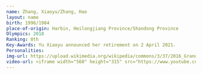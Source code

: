 ```yaml
---
name: Zhang, Xiaoyu/Zhang, Hao
layout: name
birth: 1996/1984
place-of-origin: Harbin, Heilongjiang Province/Shandong Province
Olympics: 2018
Ranking: 8th
Key-Awards: Yu Xiaoyu announced her retirement on 2 April 2021.
Personalities: 
img-url: https://upload.wikimedia.org/wikipedia/commons/3/37/2016_Grand_Prix_of_Figure_Skating_Final_Yu_Xiaoyu_Zhang_Hao_IMG_3568.jpg
video-url: <iframe width="560" height="315" src="https://www.youtube.com/embed/o58YN3Wctwc" title="YouTube video player" frameborder="0" allow="accelerometer; autoplay; clipboard-write; encrypted-media; gyroscope; picture-in-picture" allowfullscreen></iframe>
---
```

